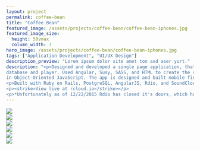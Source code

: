 ```yaml
---
layout: project
permalink: coffee-bean
title: "Coffee Bean"
featured_image: /assets/projects/coffee-bean/coffee-bean-iphones.jpg
featured_image_size:
  height: 50vmax
  column_width: 7
hero_image: /assets/projects/coffee-bean/coffee-bean-iphones.jpg
tags: ["Application Development", "UI/UX Design"]
description_preview: "Lorem ipsum dolor site amet ton asd aser yurt."
description: "<p>Designed and developed a single page application, that blends SoundCloud and Rdio's API's into one seamless music
database and player. Used Angular, Susy, SASS, and HTML to create the user interface while keeping the core music player functions
in Object-Oriented JavaScript. The app is designed and built mobile first and is fully responsive.</p>
<p>Built with Ruby on Rails, PostgreSQL, AngularJS, Rdio, and SoundCloud.</p>
<p><strike>View live at rcloud.io</strike></p>
<p>*Unfortunately as of 12/22/2015 Rdio has closed it's doors, which has effectively shut down Rcloud. The code can still be viewed at <a href='https://github.com/neilspurgeon/rcloud'>github.com/neilspurgeon/rcloud</a> and an unfunctional site reamins at <a href='http://rcloud.io/'>rcloud.io</a></p>"
---
```


<div class="grid">
  <div class="grid__col-12">
    <img src="http://placehold.it/1400x800/333" />
  </div>

  <div class="grid__col-md-6">
    <img src="http://placehold.it/400x400" />
  </div>

  <div class="grid__col-md-6">
    <img src="http://placehold.it/400x400" />
  </div>

  <div class="grid__col-12">
    <img src="http://placehold.it/1400x3000" />
  </div>

</div>

<div>
  <img src="http://placehold.it/1400x800/111" />
</div>

<div class="grid">
  <div class="grid__col-12">
    <img src="http://placehold.it/1400x800" />
  </div>
</div>